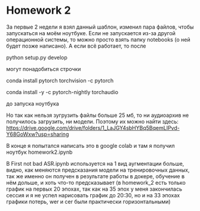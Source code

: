# Homework 2
За первые 2 недели я взял данный шаблон, изменил пара файлов, чтобы запускаться на моём ноутбуке. Если не запускается из-за другой операционной системы, то можно просто взять папку notebooks (о ней будет позже написано). А если всё работает, то после

python setup.py develop

могут понадобиться строчки

conda install pytorch torchvision -c pytorch

conda install -y -c pytorch-nightly torchaudio

до запуска ноутбука

Но так как нельзя зугрузить файлы больше 25 мб, то ни аудиоархив не получилось загрузить, ни модели. Поэтому их можно найти здесь: https://drive.google.com/drive/folders/1_LaJGY4sbHYBq5BqemLIPvd-Y68GoWxw?usp=sharing

В конце я попытался написать это в google colab и там я получил ноутбук homework2.ipynb

В First not bad ASR.ipynb используется на 1 вид аугментации больше, видно, как меняются предсказания модели на тренировочных данных, так же именно он получен в результате работы в докере, обучение в нём дольше, и хоть что-то предсказывает (в homework_2 есть только график на первых 20 эпохах, так как на 35 эпох у меня закончилась сессия и я не успел нарисовать график до 20:30, но и на 33 эпохах графики потерь, wer и cer были практически горизонтальными)
